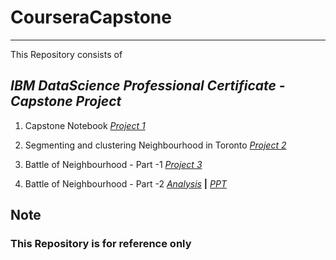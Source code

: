 # CourseraCapstone
---

This Repository consists of _<h2>IBM DataScience Professional Certificate - Capstone Project</h2>_ 

1. Capstone Notebook [*Project 1*](https://github.com/sslgstat/applied-data-science-capstone/blob/master/Capstone%20Project%20Notebook.ipynb)

2. Segmenting and clustering Neighbourhood in Toronto [*Project 2*](https://github.com/sslgstat/applied-data-science-capstone/tree/master/Segmenting%20and%20Clustering%20Neighbourhoods%20inToronto)

3. Battle of Neighbourhood - Part -1 [*Project 3*](https://github.com/sslgstat/applied-data-science-capstone/blob/master/Capstone%20Project%20Notebook.ipynb)

4. Battle of Neighbourhood - Part -2 [*Analysis*](https://github.com/sslgstat/applied-data-science-capstone/blob/master/Battle_of_NeighbourHood.docx) **|** [*PPT*](https://github.com/sslgstat/applied-data-science-capstone/blob/master/Battle_of_NeighbourHood.pptx)


## Note<h3>This Repository is for reference only</h3>
